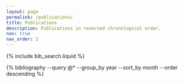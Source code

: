 ```yaml
---
layout: page
permalink: /publications/
title: Publications
description: Publications in reversed chronological order.
nav: true
nav_order: 2
---
```


<!-- _pages/publications.md -->

<!-- Bibsearch Feature -->

{% include bib_search.liquid %}

<div class="publications">


{% bibliography --query @* --group_by year --sort_by month --order descending %}

</div>
